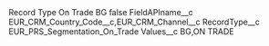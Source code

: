 <?xml version="1.0" encoding="UTF-8"?>
<CustomMetadata xmlns="http://soap.sforce.com/2006/04/metadata" xmlns:xsi="http://www.w3.org/2001/XMLSchema-instance" xmlns:xsd="http://www.w3.org/2001/XMLSchema">
    <label>Record Type On Trade BG</label>
    <protected>false</protected>
    <values>
        <field>FieldAPIname__c</field>
        <value xsi:type="xsd:string">EUR_CRM_Country_Code__c,EUR_CRM_Channel__c</value>
    </values>
    <values>
        <field>RecordType__c</field>
        <value xsi:type="xsd:string">EUR_PRS_Segmentation_On_Trade</value>
    </values>
    <values>
        <field>Values__c</field>
        <value xsi:type="xsd:string">BG,ON TRADE</value>
    </values>
</CustomMetadata>
